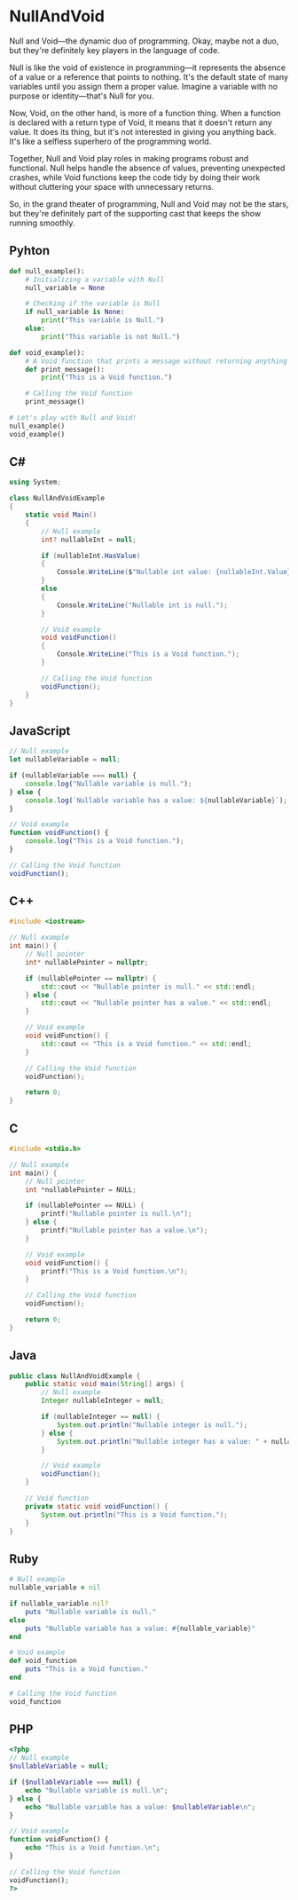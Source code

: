 # NullAndVoid

Null and Void—the dynamic duo of programming. Okay, maybe not a duo, but they're definitely key players in the language of code.

Null is like the void of existence in programming—it represents the absence of a value or a reference that points to nothing. It's the default state of many variables until you assign them a proper value. Imagine a variable with no purpose or identity—that's Null for you.

Now, Void, on the other hand, is more of a function thing. When a function is declared with a return type of Void, it means that it doesn't return any value. It does its thing, but it's not interested in giving you anything back. It's like a selfless superhero of the programming world.

Together, Null and Void play roles in making programs robust and functional. Null helps handle the absence of values, preventing unexpected crashes, while Void functions keep the code tidy by doing their work without cluttering your space with unnecessary returns.

So, in the grand theater of programming, Null and Void may not be the stars, but they're definitely part of the supporting cast that keeps the show running smoothly.

## Pyhton
```py
def null_example():
    # Initializing a variable with Null
    null_variable = None

    # Checking if the variable is Null
    if null_variable is None:
        print("This variable is Null.")
    else:
        print("This variable is not Null.")

def void_example():
    # A Void function that prints a message without returning anything
    def print_message():
        print("This is a Void function.")

    # Calling the Void function
    print_message()

# Let's play with Null and Void!
null_example()
void_example()
```

## C#
```c#
using System;

class NullAndVoidExample
{
    static void Main()
    {
        // Null example
        int? nullableInt = null;

        if (nullableInt.HasValue)
        {
            Console.WriteLine($"Nullable int value: {nullableInt.Value}");
        }
        else
        {
            Console.WriteLine("Nullable int is null.");
        }

        // Void example
        void voidFunction()
        {
            Console.WriteLine("This is a Void function.");
        }

        // Calling the Void function
        voidFunction();
    }
}
```

## JavaScript
```js
// Null example
let nullableVariable = null;

if (nullableVariable === null) {
    console.log("Nullable variable is null.");
} else {
    console.log(`Nullable variable has a value: ${nullableVariable}`);
}

// Void example
function voidFunction() {
    console.log("This is a Void function.");
}

// Calling the Void function
voidFunction();
```

## C++
```c++
#include <iostream>

// Null example
int main() {
    // Null pointer
    int* nullablePointer = nullptr;

    if (nullablePointer == nullptr) {
        std::cout << "Nullable pointer is null." << std::endl;
    } else {
        std::cout << "Nullable pointer has a value." << std::endl;
    }

    // Void example
    void voidFunction() {
        std::cout << "This is a Void function." << std::endl;
    }

    // Calling the Void function
    voidFunction();

    return 0;
}
```

## C
```c
#include <stdio.h>

// Null example
int main() {
    // Null pointer
    int *nullablePointer = NULL;

    if (nullablePointer == NULL) {
        printf("Nullable pointer is null.\n");
    } else {
        printf("Nullable pointer has a value.\n");
    }

    // Void example
    void voidFunction() {
        printf("This is a Void function.\n");
    }

    // Calling the Void function
    voidFunction();

    return 0;
}
```

## Java
```java
public class NullAndVoidExample {
    public static void main(String[] args) {
        // Null example
        Integer nullableInteger = null;

        if (nullableInteger == null) {
            System.out.println("Nullable integer is null.");
        } else {
            System.out.println("Nullable integer has a value: " + nullableInteger);
        }

        // Void example
        voidFunction();
    }

    // Void function
    private static void voidFunction() {
        System.out.println("This is a Void function.");
    }
}
```
## Ruby
```ruby
# Null example
nullable_variable = nil

if nullable_variable.nil?
    puts "Nullable variable is null."
else
    puts "Nullable variable has a value: #{nullable_variable}"
end

# Void example
def void_function
    puts "This is a Void function."
end

# Calling the Void function
void_function
```

## PHP
```php
<?php
// Null example
$nullableVariable = null;

if ($nullableVariable === null) {
    echo "Nullable variable is null.\n";
} else {
    echo "Nullable variable has a value: $nullableVariable\n";
}

// Void example
function voidFunction() {
    echo "This is a Void function.\n";
}

// Calling the Void function
voidFunction();
?>
```